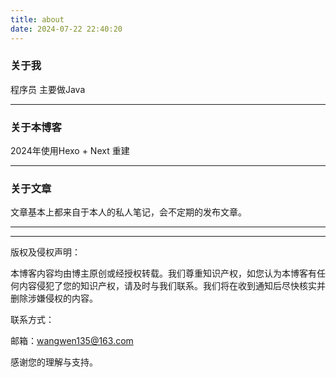 ```yaml
---
title: about
date: 2024-07-22 22:40:20
---
```


### 关于我

程序员  主要做Java

----

### 关于本博客

2024年使用Hexo + Next 重建

----

### 关于文章

文章基本上都来自于本人的私人笔记，会不定期的发布文章。



----

----

版权及侵权声明：

本博客内容均由博主原创或经授权转载。我们尊重知识产权，如您认为本博客有任何内容侵犯了您的知识产权，请及时与我们联系。我们将在收到通知后尽快核实并删除涉嫌侵权的内容。

联系方式：

邮箱：wangwen135@163.com

感谢您的理解与支持。


